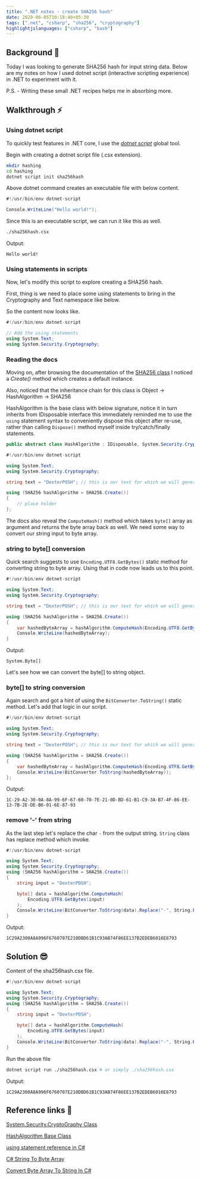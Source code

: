 ```yaml
---
title: ".NET notes - create SHA256 hash"
date: 2020-06-05T10:18:40+05:30
tags: [".net", "csharp", "sha256", "cryptography"]
highlightjslanguages: ["csharp", "bash"]
---
```


## Background 🧐

Today I was looking to generate SHA256 hash for input string data.
Below are my notes on how I used dotnet script (interactive scripting experience) in .NET to experiment with it.

P.S. - Writing these small .NET recipes helps me in absorbing more.

## Walkthrough :zap:

### Using dotnet script

To quickly test features in .NET core, I use the [*dotnet script*](https://www.nuget.org/packages/dotnet-script/) global tool.

Begin with creating a dotnet script file (.csx extension).

```bash
mkdir hashing
cd hashing
dotnet script init sha256hash
```

Above dotnet command creates an executable file with below content.

```csharp
#!/usr/bin/env dotnet-script

Console.WriteLine("Hello world!");
```

Since this is an executable script, we can run it like this as well.

```bash
./sha256hash.csx
```

Output:

```output
Hello world!
```

### Using statements in scripts

Now, let's modify this script to explore creating a SHA256 hash.

First, thing is we need to place some using statements to bring in the Cryptography and Text namespace like below.

So the content now looks like.

```csharp
#!/usr/bin/env dotnet-script

// Add the using statements
using System.Text;
using System.Security.Cryptography;
```

### Reading the docs

Moving on, after browsing the documentation of the [SHA256 class](https://docs.microsoft.com/en-us/dotnet/api/system.security.cryptography.sha256.create?view=netcore-3.1#System_Security_Cryptography_SHA256_Create) I noticed a *Create()* method which creates a default instance.

Also, noticed that the inheritance chain for this class is
Object -> HashAlgorithm -> SHA256

HashAlgorithm is the base class with below signature, notice it in turn inherits from IDisposable interface this immediately reminded me to use the `using` statement syntax to conveniently dispose this object after re-use, rather than calling `Dispose()` method myself inside try/catch/finally statements.

```csharp
public abstract class HashAlgorithm : IDisposable, System.Security.Cryptography.ICryptoTransform
```


```csharp
#!/usr/bin/env dotnet-script

using System.Text;
using System.Security.Cryptography;

string text = "DexterPOSH"; // this is our text for which we will generate hash

using (SHA256 hashAlgorithm = SHA256.Create())
{
    // place holder
};
```

The docs also reveal the `ComputeHash()` method which takes `byte[]` array as argument and returns the byte array back as well.
We need some way to convert our string input to byte array.

### string to byte[] conversion

Quick search suggests to use `Encoding.UTF8.GetBytes()` static method for converting string to byte array.
Using that in code now leads us to this point.

```csharp
#!/usr/bin/env dotnet-script

using System.Text;
using System.Security.Cryptography;

string text = "DexterPOSH"; // this is our text for which we will generate hash

using (SHA256 hashAlgorithm = SHA256.Create())
{
    var hashedByteArray = hashAlgorithm.ComputeHash(Encoding.UTF8.GetBytes(input));
    Console.WriteLine(hashedByteArray);
}
```

Output:

```output
System.Byte[]
```

Let's see how we can convert the byte[] to string object.

### byte[] to string conversion

Again search and got a hint of using the ``BitConverter.ToString()`` static method.
Let's add that logic in our script.

```csharp
#!/usr/bin/env dotnet-script

using System.Text;
using System.Security.Cryptography;

string text = "DexterPOSH"; // this is our text for which we will generate hash

using (SHA256 hashAlgorithm = SHA256.Create())
{
    var hashedByteArray = hashAlgorithm.ComputeHash(Encoding.UTF8.GetBytes(input));
    Console.WriteLine(BitConverter.ToString(hashedByteArray));
};
```

Output:

```output
1C-29-A2-30-0A-8A-99-6F-67-60-70-7E-21-0D-BD-61-B1-C9-3A-B7-4F-86-EE-13-7B-2E-DE-B6-01-6E-87-93
```

### remove '-' from string

As the last step let's replace the char `-` from the output string.
`String` class has replace method which invoke.

```csharp
#!/usr/bin/env dotnet-script

using System.Text;
using System.Security.Cryptography;
using (SHA256 hashAlgorithm = SHA256.Create())
{
    string input = "DexterPOSH";

    byte[] data = hashAlgorithm.ComputeHash(
        Encoding.UTF8.GetBytes(input)
    );
    Console.WriteLine(BitConverter.ToString(data).Replace("-", String.Empty));
}
```

Output:

```output
1C29A2300A8A996F6760707E210DBD61B1C93AB74F86EE137B2EDEB6016E8793
```

## Solution 😎

Content of the sha256hash.csx file.

```csharp
#!/usr/bin/env dotnet-script

using System.Text;
using System.Security.Cryptography;
using (SHA256 hashAlgorithm = SHA256.Create())
{
    string input = "DexterPOSH";

    byte[] data = hashAlgorithm.ComputeHash(
        Encoding.UTF8.GetBytes(input)
    );
    Console.WriteLine(BitConverter.ToString(data).Replace("-", String.Empty));
}
```

Run the above file

```bash
dotnet script run ./sha256hash.csx # or simply ./sha256hash.csx
```

Output:

```output
1C29A2300A8A996F6760707E210DBD61B1C93AB74F86EE137B2EDEB6016E8793
```

## Reference links 📖

[System.Security.CryptoGraphy Class](https://docs.microsoft.com/en-us/dotnet/api/system.security.cryptography.sha256?view=netcore-3.1#constructors)

[HashAlgorithm Base Class](https://docs.microsoft.com/en-us/dotnet/api/system.security.cryptography.hashalgorithm?view=netcore-3.1)

[using statement reference in C#](https://docs.microsoft.com/en-us/dotnet/csharp/language-reference/keywords/using-statement)

[C# String To Byte Array](https://www.c-sharpcorner.com/article/c-sharp-string-to-byte-array/)

[Convert Byte Array To String In C#](https://www.c-sharpcorner.com/article/how-to-convert-a-byte-array-to-a-string/)